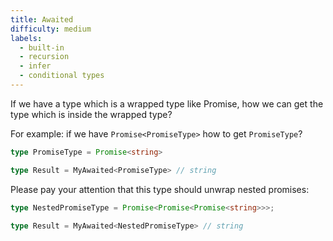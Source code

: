 ```yaml
---
title: Awaited
difficulty: medium
labels: 
  - built-in
  - recursion
  - infer
  - conditional types
---
```

If we have a type which is a wrapped type like Promise, how we can get the type which is inside the wrapped type?

For example: if we have `Promise<PromiseType>` how to get `PromiseType`?

```ts
type PromiseType = Promise<string>

type Result = MyAwaited<PromiseType> // string
```

Please pay your attention that this type should unwrap nested promises:
```ts
type NestedPromiseType = Promise<Promise<Promise<string>>>;

type Result = MyAwaited<NestedPromiseType> // string
```
